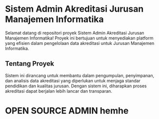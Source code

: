 # Sistem Admin Akreditasi Jurusan Manajemen Informatika

Selamat datang di repositori proyek Sistem Admin Akreditasi Jurusan Manajemen Informatika! Proyek ini bertujuan untuk menyediakan platform yang efisien dalam pengelolaan data akreditasi untuk Jurusan Manajemen Informatika.

## Tentang Proyek

Sistem ini dirancang untuk membantu dalam pengumpulan, penyimpanan, dan analisis data akreditasi yang diperlukan untuk menjaga standar pendidikan dan kualitas jurusan. Dengan sistem ini, diharapkan proses akreditasi dapat berjalan lebih lancar dan transparan.

# OPEN SOURCE ADMIN hemhe
